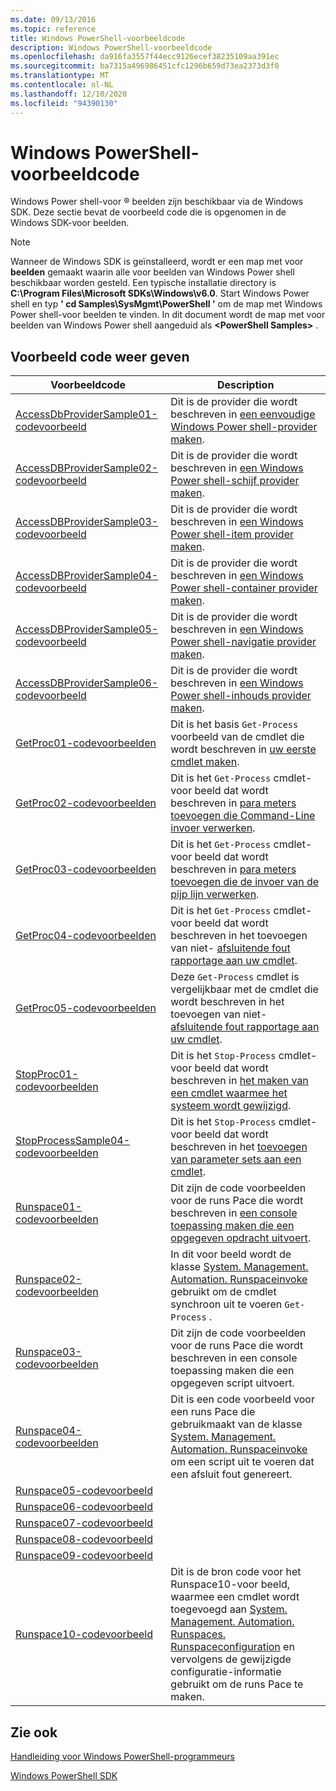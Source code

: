 ```yaml
---
ms.date: 09/13/2016
ms.topic: reference
title: Windows PowerShell-voorbeeldcode
description: Windows PowerShell-voorbeeldcode
ms.openlocfilehash: da916fa3557f44ecc9126ecef38235109aa391ec
ms.sourcegitcommit: ba7315a496986451cfc1296b659d73ea2373d3f0
ms.translationtype: MT
ms.contentlocale: nl-NL
ms.lasthandoff: 12/10/2020
ms.locfileid: "94390130"
---
```

# <a name="windows-powershell-sample-code"></a>Windows PowerShell-voorbeeldcode

Windows Power shell-voor &reg; beelden zijn beschikbaar via de Windows SDK. Deze sectie bevat de voorbeeld code die is opgenomen in de Windows SDK-voor beelden.

> [!NOTE]
> Wanneer de Windows SDK is geïnstalleerd, wordt er een map met voor **beelden** gemaakt waarin alle voor beelden van Windows Power shell beschikbaar worden gesteld. Een typische installatie directory is **C:\Program Files\Microsoft SDKs\Windows\v6.0**. Start Windows Power shell en typ **' cd Samples\SysMgmt\PowerShell '** om de map met Windows Power shell-voor beelden te vinden. In dit document wordt de map met voor beelden van Windows Power shell aangeduid als **\<PowerShell Samples>** .

## <a name="sample-code-listing"></a>Voorbeeld code weer geven

|                                    Voorbeeldcode                                    |                                                                                                                                           Description                                                                                                                                           |
| --------------------------------------------------------------------------------- | ----------------------------------------------------------------------------------------------------------------------------------------------------------------------------------------------------------------------------------------------------------------------------------------------- |
| [AccessDbProviderSample01-codevoorbeeld](./accessdbprovidersample01-code-sample.md) | Dit is de provider die wordt beschreven in [een eenvoudige Windows Power shell-provider maken](./creating-a-basic-windows-powershell-provider.md).                                                                                                                                                            |
| [AccessDBProviderSample02-codevoorbeeld](./accessdbprovidersample02-code-sample.md) | Dit is de provider die wordt beschreven in [een Windows Power shell-schijf provider maken](./creating-a-windows-powershell-drive-provider.md).                                                                                                                                                            |
| [AccessDBProviderSample03-codevoorbeeld](./accessdbprovidersample03-code-sample.md) | Dit is de provider die wordt beschreven in [een Windows Power shell-item provider maken](./creating-a-windows-powershell-item-provider.md).                                                                                                                                                              |
| [AccessDBProviderSample04-codevoorbeeld](./accessdbprovidersample04-code-sample.md) | Dit is de provider die wordt beschreven in [een Windows Power shell-container provider maken](./creating-a-windows-powershell-container-provider.md).                                                                                                                                                    |
| [AccessDBProviderSample05-codevoorbeeld](./accessdbprovidersample05-code-sample.md) | Dit is de provider die wordt beschreven in [een Windows Power shell-navigatie provider maken](./creating-a-windows-powershell-navigation-provider.md).                                                                                                                                                  |
| [AccessDBProviderSample06-codevoorbeeld](./accessdbprovidersample06-code-sample.md) | Dit is de provider die wordt beschreven in [een Windows Power shell-inhouds provider maken](./creating-a-windows-powershell-content-provider.md).                                                                                                                                                        |
| [GetProc01-codevoorbeelden](./getproc01-code-samples.md)                             | Dit is het basis `Get-Process` voorbeeld van de cmdlet die wordt beschreven in [uw eerste cmdlet maken](../cmdlet/creating-a-cmdlet-without-parameters.md).                                                                                                                                                     |
| [GetProc02-codevoorbeelden](./getproc02-code-samples.md)                             | Dit is het `Get-Process` cmdlet-voor beeld dat wordt beschreven in [para meters toevoegen die Command-Line invoer verwerken](../cmdlet/adding-parameters-that-process-command-line-input.md).                                                                                                                       |
| [GetProc03-codevoorbeelden](./getproc03-code-samples.md)                             | Dit is het `Get-Process` cmdlet-voor beeld dat wordt beschreven in [para meters toevoegen die de invoer van de pijp lijn verwerken](../cmdlet/adding-parameters-that-process-pipeline-input.md).                                                                                                                               |
| [GetProc04-codevoorbeelden](./getproc04-code-samples.md)                             | Dit is het `Get-Process` cmdlet-voor beeld dat wordt beschreven in het toevoegen van niet- [afsluitende fout rapportage aan uw cmdlet](../cmdlet/adding-non-terminating-error-reporting-to-your-cmdlet.md).                                                                                                                |
| [GetProc05-codevoorbeelden](./getproc05-code-samples.md)                             | Deze `Get-Process` cmdlet is vergelijkbaar met de cmdlet die wordt beschreven in het toevoegen van niet- [afsluitende fout rapportage aan uw cmdlet](../cmdlet/adding-non-terminating-error-reporting-to-your-cmdlet.md).                                                                                                     |
| [StopProc01-codevoorbeelden](./stopproc01-code-samples.md)                           | Dit is het `Stop-Process` cmdlet-voor beeld dat wordt beschreven in [het maken van een cmdlet waarmee het systeem wordt gewijzigd](../cmdlet/creating-a-cmdlet-that-modifies-the-system.md).                                                                                                                                    |
| [StopProcessSample04-codevoorbeelden](./stopprocesssample04-code-samples.md)         | Dit is het `Stop-Process` cmdlet-voor beeld dat wordt beschreven in het [toevoegen van parameter sets aan een cmdlet](../cmdlet/adding-parameter-sets-to-a-cmdlet.md).                                                                                                                                                      |
| [Runspace01-codevoorbeelden](./runspace01-code-samples.md)                           | Dit zijn de code voorbeelden voor de runs Pace die wordt beschreven in [een console toepassing maken die een opgegeven opdracht uitvoert](/dotnet/csharp/programming-guide/inside-a-program/hello-world-your-first-program).                                                                                      |
| [Runspace02-codevoorbeelden](./runspace02-code-samples.md)                           | In dit voor beeld wordt de klasse [System. Management. Automation. Runspaceinvoke](/dotnet/api/System.Management.Automation.RunspaceInvoke) gebruikt om de cmdlet synchroon uit te voeren `Get-Process` .                                                                                                            |
| [Runspace03-codevoorbeelden](./runspace03-code-samples.md)                           | Dit zijn de code voorbeelden voor de runs Pace die wordt beschreven in een console toepassing maken die een opgegeven script uitvoert.                                                                                                                                                                         |
| [Runspace04-codevoorbeelden](./runspace04-code-samples.md)                           | Dit is een code voorbeeld voor een runs Pace die gebruikmaakt van de klasse [System. Management. Automation. Runspaceinvoke](/dotnet/api/System.Management.Automation.RunspaceInvoke) om een script uit te voeren dat een afsluit fout genereert.                                                                         |
| [Runspace05-codevoorbeeld](./runspace05-code-sample.md)                             |                                                                                                            |
| [Runspace06-codevoorbeeld](./runspace06-code-sample.md)                             |                                                                                                     |
| [Runspace07-codevoorbeeld](./runspace07-code-sample.md)                             |                                                                                               |
| [Runspace08-codevoorbeeld](./runspace08-code-sample.md)                             |                                                                                              |
| [Runspace09-codevoorbeeld](./runspace09-code-sample.md)                             |                                                                                       |
| [Runspace10-codevoorbeeld](./runspace10-code-sample.md)                             | Dit is de bron code voor het Runspace10-voor beeld, waarmee een cmdlet wordt toegevoegd aan [System. Management. Automation. Runspaces. Runspaceconfiguration](/dotnet/api/System.Management.Automation.Runspaces.RunspaceConfiguration) en vervolgens de gewijzigde configuratie-informatie gebruikt om de runs Pace te maken. |

## <a name="see-also"></a>Zie ook

[Handleiding voor Windows PowerShell-programmeurs](./windows-powershell-programmer-s-guide.md)

[Windows PowerShell SDK](../windows-powershell-reference.md)
